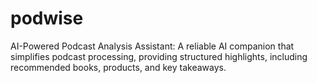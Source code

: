 # podwise
AI-Powered Podcast Analysis Assistant: A reliable AI companion that simplifies podcast processing, providing structured highlights, including recommended books, products, and key takeaways.
